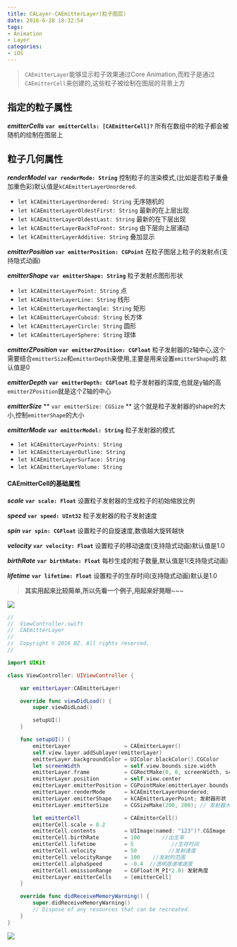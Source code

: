 ```yaml
---
title: CALayer-CAEmitterLayer(粒子图层)
date: 2016-6-28 18:32:54
tags:
- Animation
- Layer
categories:
- iOS
---
```


> `CAEmitterLayer`能够显示粒子效果通过Core Animation,而粒子是通过`CAEmitterCell`来创建的,这些粒子被绘制在图层的背景上方

## 指定的粒子属性
***emitterCells***
**`var emitterCells: [CAEmitterCell]?`**
所有在数组中的粒子都会被随机的绘制在图层上

## 粒子几何属性
***renderModel***
**`var renderMode: String`**
控制粒子的渲染模式,(比如是否粒子重叠加重色彩)默认值是`kCAEmitterLayerUnordered`.
* `let kCAEmitterLayerUnordered: String`    无序随机的
* `let kCAEmitterLayerOldestFirst: String`    最新的在上层出现
* `let kCAEmitterLayerOldestLast: String`     最新的在下层出现
* `let kCAEmitterLayerBackToFront: String`  由下层向上层涌动
* `let kCAEmitterLayerAdditive: String`         叠加显示

***emitterPosition***
**`var emitterPosition: CGPoint`**
在粒子图层上粒子的发射点(支持隐式动画)

***emitterShape***
**`var emitterShape: String`**
粒子发射点图形形状
* `let kCAEmitterLayerPoint: String`           点
* `let kCAEmitterLayerLine: String`            线形
* `let kCAEmitterLayerRectangle: String`   矩形
* `let kCAEmitterLayerCuboid: String`       长方体
* `let kCAEmitterLayerCircle: String`          圆形
* `let kCAEmitterLayerSphere: String`        球体

***emitterZPosition***
**`var emitterZPosition: CGFloat`**
粒子发射器的z轴中心,这个需要结合`emitterSize`和`emitterDepth`来使用,主要是用来设置`emitterShape`的.默认值是0

***emitterDepth***
**`var emitterDepth: CGFloat`**
粒子发射器的深度,也就是y轴的高`emitterZPosition`就是这个Z轴的中心

***emitterSize***
** `var emitterSize: CGSize` **
这个就是粒子发射器的shape的大小,控制`emitterShape`的大小


***emitterMode***
**`var emitterModel: String`**
粒子发射器的模式
* `let kCAEmitterLayerPoints: String`
* `let kCAEmitterLayerOutline: String`
* `let kCAEmitterLayerSurface: String`
* `let kCAEmitterLayerVolume: String`



#### CAEmitterCell的基础属性
***scale***
**`var scale: Float`**
设置粒子发射器的生成粒子的初始缩放比例

***speed***
**`var speed: UInt32`**
粒子发射器的粒子发射速度

***spin***
**`var spin: CGFloat`**
设置粒子的自旋速度,数值越大旋转越快

***velocity***
**`var velocity: Float`**
设置粒子的移动速度(支持隐式动画)默认值是1.0

***birthRate***
**`var birthRate: Float`**
每秒生成的粒子数量,默认值是1(支持隐式动画)

***lifetime***
**`var lifetime: Float`**
设置粒子的生存时间(支持隐式动画)默认是1.0

> **其实用起来比较简单,所以先看一个例子,用起来好晃眼~~~**

![](https://ssbun-lot.oss-cn-beijing.aliyuncs.com/img/20200119160402.gif)

```swift
//
//  ViewController.swift
//  CAEmitterLayer
//
//  Copyright © 2016 BZ. All rights reserved.
//

import UIKit

class ViewController: UIViewController {

    var emitterLayer:CAEmitterLayer!

    override func viewDidLoad() {
        super.viewDidLoad()

        setupUI()
    }

    func setupUI() {
        emitterLayer                 = CAEmitterLayer()
        self.view.layer.addSublayer(emitterLayer)
        emitterLayer.backgroundColor = UIColor.blackColor().CGColor
        let screenWidth              = self.view.bounds.size.width
        emitterLayer.frame           = CGRectMake(0, 0, screenWidth, screenWidth)
        emitterLayer.position        = self.view.center
        emitterLayer.emitterPosition = CGPointMake(emitterLayer.bounds.size.width/2, emitterLayer.bounds.size.height/2)
        emitterLayer.renderMode      = kCAEmitterLayerUnordered;
        emitterLayer.emitterShape    = kCAEmitterLayerPoint; 发射器形状
        emitterLayer.emitterSize     = CGSizeMake(200, 200); // 发射器大小

        let emitterCell              = CAEmitterCell()
        emitterCell.scale = 0.2
        emitterCell.contents         = UIImage(named: "123")?.CGImage
        emitterCell.birthRate        = 100       //出生率
        emitterCell.lifetime         = 5            //生存时间
        emitterCell.velocity         = 50          //发射速度
        emitterCell.velocityRange    = 100    //发射的范围
        emitterCell.alphaSpeed       = -0.4  //透明度递增速度
        emitterCell.emissionRange    = CGFloat(M_PI*2.0) 发射角度
        emitterLayer.emitterCells    = [emitterCell]
    }

    override func didReceiveMemoryWarning() {
        super.didReceiveMemoryWarning()
        // Dispose of any resources that can be recreated.
    }
}
```
 
![](https://ssbun-lot.oss-cn-beijing.aliyuncs.com/img/20200119160429.gif)
